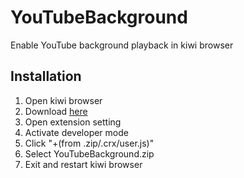 # YouTubeBackground
Enable YouTube background playback in kiwi browser

## Installation
1. Open kiwi browser
2. Download [here](https://github.com/tk823/YouTubeBackground/releases/download/1.0/YouTubeBackground.zip)
3. Open extension setting
4. Activate developer mode
5. Click "+(from .zip/.crx/user.js)"
6. Select YouTubeBackground.zip
7. Exit and restart kiwi browser
